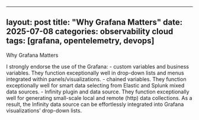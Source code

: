 <link rel="stylesheet" href="{{ '/assets/css/style.css' | https://github.com/dmitriklein/Grafana }}">

---
layout: post
title: "Why Grafana Matters"
date: 2025-07-08
categories: observability cloud
tags: [grafana, opentelemetry, devops]
---

  Why Grafana Matters

  I strongly endorse the use of the Grafana:
    - custom variables and business variables. They function exceptionally well in drop-down lists and menus integrated within panels/visualizations.
    - chained variables. They function exceptionally well for smart data selecting from Elastic and Splunk mixed data sources.
    - Infinity plugin and data source. They function exceptionally well for generating small-scale local and remote (http) data collections. As a result, the Infinity data source can be effortlessly integrated into Grafana visualizations’ drop-down lists.

